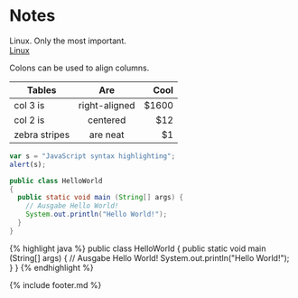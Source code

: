 # Notes
Linux. Only the most important.  
[Linux](linux)  
  
Colons can be used to align columns.

| Tables        | Are           | Cool  |
| ------------- |:-------------:| -----:|
| col 3 is      | right-aligned | $1600 |
| col 2 is      | centered      |   $12 |
| zebra stripes | are neat      |    $1 |


```javascript
var s = "JavaScript syntax highlighting";
alert(s);
```

```java
public class HelloWorld 
{
  public static void main (String[] args) {
    // Ausgabe Hello World!
    System.out.println("Hello World!");
  }
}
```

{% highlight java %}
public class HelloWorld 
{
  public static void main (String[] args) {
    // Ausgabe Hello World!
    System.out.println("Hello World!");
  }
}
{% endhighlight %}

{% include footer.md %}